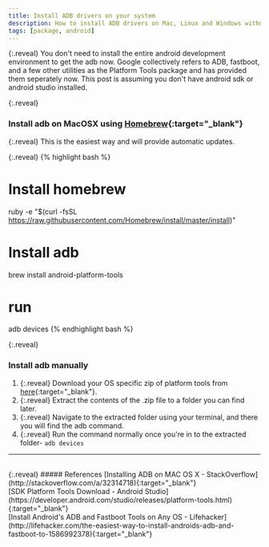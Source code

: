```yaml
---
title: Install ADB drivers on your system
description: How to install ADB drivers on Mac, Linux and Windows without installing the full android sdk or the android studio
tags: [package, android]
---
```


{:.reveal}
You don't need to install the entire android development environment to get the adb now. Google collectively refers to ADB, fastboot, and a few other utilities as the Platform Tools package and has provided them seperately now. This post is assuming you don't have android sdk or android studio installed.


{:.reveal}
### Install adb on MacOSX using [Homebrew](http://brew.sh/){:target="_blank"}

{:.reveal}
This is the easiest way and will provide automatic updates.

{:.reveal}
{% highlight bash %}
# Install homebrew
ruby -e "$(curl -fsSL https://raw.githubusercontent.com/Homebrew/install/master/install)"

# Install adb 
brew install android-platform-tools

# run
adb devices
{% endhighlight bash %}
<br>

{:.reveal}
### Install adb manually


1. {:.reveal} Download your OS specific zip of platform tools from [here](https://developer.android.com/studio/releases/platform-tools.html#download){:target="_blank"}.
2. {:.reveal} Extract the contents of the .zip file to a folder you can find later.
3. {:.reveal} Navigate to the extracted folder using your terminal, and there you will find the adb command.
4. {:.reveal} Run the command normally once you're in to the extracted folder- `adb devices`


---
<br>
{:.reveal}
##### References
[Installing ADB on MAC OS X - StackOverflow](http://stackoverflow.com/a/32314718){:target="_blank"} 
<br>
[SDK Platform Tools Download - Android Studio](https://developer.android.com/studio/releases/platform-tools.html){:target="_blank"} 
<br>
[Install Android's ADB and Fastboot Tools on Any OS - Lifehacker](http://lifehacker.com/the-easiest-way-to-install-androids-adb-and-fastboot-to-1586992378){:target="_blank"}
